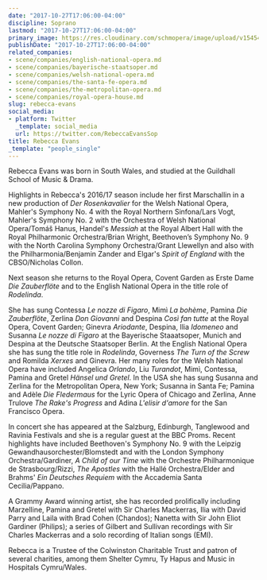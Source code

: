 ```yaml
---
date: "2017-10-27T17:06:00-04:00"
discipline: Soprano
lastmod: "2017-10-27T17:06:00-04:00"
primary_image: https://res.cloudinary.com/schmopera/image/upload/v1545409169/media/webhook-uploads/1509137973918/Red%20Dress%201%20%E2%88%8FSian%20Trenberth.JPG.JPG
publishDate: "2017-10-27T17:06:00-04:00"
related_companies:
- scene/companies/english-national-opera.md
- scene/companies/bayerische-staatsoper.md
- scene/companies/welsh-national-opera.md
- scene/companies/the-santa-fe-opera.md
- scene/companies/the-metropolitan-opera.md
- scene/companies/royal-opera-house.md
slug: rebecca-evans
social_media:
- platform: Twitter
  _template: social_media
  url: https://twitter.com/RebeccaEvansSop
title: Rebecca Evans
_template: "people_single"
---
```


Rebecca Evans was born in South Wales, and studied at the Guildhall School of Music & Drama.

Highlights in Rebecca's 2016/17 season include her first Marschallin in a new production of *Der Rosenkavalier* for the Welsh National Opera, Mahler's Symphony No. 4 with the Royal Northern Sinfona/Lars Vogt, Mahler's Symphony No. 2 with the Orchestra of Welsh National Opera/Tomáš Hanus, Handel's *Messiah* at the Royal Albert Hall with the Royal Philharmonic Orchestra/Brian Wright, Beethoven’s Symphony No. 9 with the North Carolina Symphony Orchestra/Grant Llewellyn and also with the Philharmonia/Benjamin Zander and Elgar's *Spirit of England* with the CBSO/Nicholas Collon.

Next season she returns to the Royal Opera, Covent Garden as Erste Dame *Die Zauberflöte* and to the English National Opera in the title role of *Rodelinda*.

She has sung Contessa *Le nozze di Figaro*, Mimì *La bohème*, Pamina *Die Zauberflöte*, Zerlina *Don Giovanni* and Despina *Così fan tutte* at the Royal Opera, Covent Garden; Ginevra *Ariodante*, Despina, Ilia *Idomeneo* and Susanna *Le nozze di Figaro* at the Bayerische Staaatsoper, Munich and Despina at the Deutsche Staatsoper Berlin. At the English National Opera she has sung the title role in *Rodelinda*, Governess *The Turn of the Screw* and Romilda *Xerxes* and Ginevra. Her many roles for the Welsh National Opera have included Angelica *Orlando*, Liu *Turandot*, Mimì, Contessa, Pamina and Gretel *Hänsel und Gretel*.  In the USA she has sung Susanna and Zerlina for the Metropolitan Opera, New York; Susanna in Santa Fe; Pamina and Adèle *Die Fledermaus* for the Lyric Opera of Chicago and Zerlina, Anne Trulove *The Rake's Progress* and Adina *L'elisir d'amore* for the San Francisco Opera.

In concert she has appeared at the Salzburg, Edinburgh, Tanglewood and Ravinia Festivals and she is a regular guest at the BBC Proms. Recent highlights have included Beethoven's Symphony No. 9 with the Leipzig Gewandhausorchester/Blomstedt and with the London Symphony Orchestra/Gardiner, *A Child of our Time* with the Orchestre Philharmonique de Strasbourg/Rizzi, *The Apostles* with the Hallé Orchestra/Elder and Brahms' *Ein Deutsches Requiem* with the Accademia Santa Cecilia/Pappano.

A Grammy Award winning artist, she has recorded prolifically including Marzelline, Pamina and Gretel with Sir Charles Mackerras, Ilia with David Parry and Laila with Brad Cohen (Chandos); Nanetta with Sir John Eliot Gardiner (Philips); a series of Gilbert and Sullivan recordings with Sir Charles Mackerras and a solo recording of Italian songs (EMI).

Rebecca is a Trustee of the Colwinston Charitable Trust and patron of several charities, among them Shelter Cymru, Ty Hapus and Music in Hospitals Cymru/Wales.
